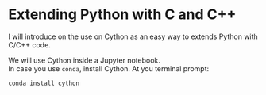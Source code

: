 # Extending Python with C and C++

I will introduce on the use on Cython as an easy way to extends Python 
with C/C++ code.

We will use Cython inside a Jupyter notebook.  
In case you use `conda`, install Cython. At you terminal prompt:
```
conda install cython
```
